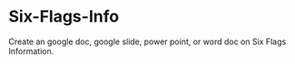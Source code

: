 # Six-Flags-Info
Create an google doc, google slide, power point, or word doc on Six Flags Information.
